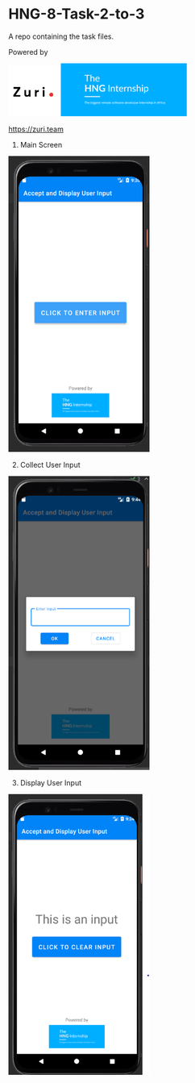 # HNG-8-Task-2-to-3
A repo containing the task files.

Powered by

<img src="zuri.png" width="100px"/>  <img src="hng.png" width="250px"/>

https://zuri.team


1. Main Screen
<img src="User Input App 1.png" width="280px"/>

2. Collect User Input
<img src="User Input App 2.png" width="280px"/>

3. Display User Input
<img src="User Input App 3.png" width="280px"/>
